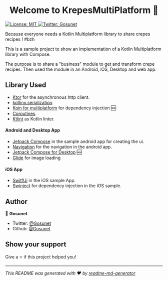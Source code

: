 <h1 align="center">Welcome to KrepesMultiPlatform 👋</h1>
<p>
  <a href="#" target="_blank">
    <img alt="License: MIT" src="https://img.shields.io/badge/License-MIT-yellow.svg" />
  </a>
  <a href="https://twitter.com/Gosunet" target="_blank">
    <img alt="Twitter: Gosunet" src="https://img.shields.io/twitter/follow/Gosunet.svg?style=social" />
  </a>
</p>

Because everyone needs a Kotlin Multiplatform library to share crepes recipes ! #bzh

This is a sample project to show an implementation of a Kotlin Multiplatform library with Compose.

The purpose is to share a "business" module to get and transform crepe recipes.
Then used the module in an Android, iOS, Desktop and web app.

## Library Used
- [Ktor](https://ktor.io/learn/) for the asynchronous http client.
- [kotlinx.serialization](https://github.com/Kotlin/kotlinx.serialization).
- [Koin for multiplatform](https://doc.insert-koin.io/#/setup/koin_mp) for dependency injection 🆕
- [Coroutines](https://kotlinlang.org/docs/reference/coroutines-overview.html).
- [Ktlint](https://github.com/pinterest/ktlint) as Kotlin linter.

#### Android and Desktop App
- [Jetpack Compose](https://developer.android.com/jetpack/compose) in the sample android app for creating the ui.
- [Navigation](https://developer.android.com/guide/navigation/) for the navigation in the android app.
- [Jetpack Compose for Desktop](https://www.jetbrains.com/lp/compose/) 🆕
- [Glide](https://github.com/bumptech/glide) for image loading

#### iOS App
- [SwitfUi](https://developer.apple.com/xcode/swiftui/) in the iOS sample App.
- [Swinject](https://github.com/Swinject/Swinject) for dependency injection in the iOS sample.

## Author

👤 **Gosunet**

* Twitter: [@Gosunet](https://twitter.com/Gosunet)
* Github: [@Gosunet](https://github.com/Gosunet)

## Show your support

Give a ⭐️ if this project helped you!

***
_This README was generated with ❤️ by [readme-md-generator](https://github.com/kefranabg/readme-md-generator)_
